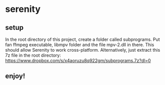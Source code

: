 # serenity
## setup
In the root directory of this project, create a folder called subprograms.
Put fan ffmpeg executable, libmpv folder and the file mpv-2.dll in there. This should allow Serenity to work cross-platform. 
Alternatively, just extract this 7z file in the root directory:
https://www.dropbox.com/s/x4aoruzu8q922gm/subprograms.7z?dl=0
## enjoy!
